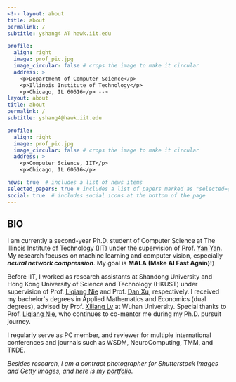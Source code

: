 ```yaml
---
<!-- layout: about
title: about
permalink: /
subtitle: yshang4 AT hawk.iit.edu

profile:
  align: right
  image: prof_pic.jpg
  image_circular: false # crops the image to make it circular
  address: >
    <p>Department of Computer Science</p>
    <p>Illinois Institute of Technology</p>
    <p>Chicago, IL 60616</p> -->
layout: about
title: about
permalink: /
subtitle: yshang4@hawk.iit.edu

profile:
  align: right
  image: prof_pic.jpg
  image_circular: false # crops the image to make it circular
  address: >
    <p>Computer Science, IIT</p>
    <p>Chicago, IL 60616</p>

news: true  # includes a list of news items
selected_papers: true # includes a list of papers marked as "selected={true}"
social: true  # includes social icons at the bottom of the page
---
```

## BIO
I am currently a second-year Ph.D. student of Computer Science at The Illinois Institute of Technology (IIT) under the supervision of Prof. [Yan Yan](https://tomyan555.github.io/). My research focuses on machine learning and computer vision, especially **_neural network compression_**. My goal is **MALA (Make AI Fast Again)!**)    

Before IIT, I worked as research assistants at Shandong University and Hong Kong University of Science and Technology (HKUST) under supervision of Prof. [Liqiang Nie](https://liqiangnie.github.io/index.html) and Prof. [Dan Xu](https://www.danxurgb.net/), respectively. I received my bachelor's degrees in Applied Mathematics and Economics (dual degrees), advised by Prof. [Xiliang Lv](https://scholar.google.com/citations?user=SIJCkXcAAAAJ&hl=en) at Wuhan University. Special thanks to Prof. [Liqiang Nie](https://liqiangnie.github.io/index.html), who continues to co-mentor me during my Ph.D. pursuit journey.     

I regularly serve as PC member, and reviewer for multiple international conferences and journals such as WSDM, NeuroComputing, TMM, and TKDE.    

_Besides research, I am a contract photographer for Shutterstock Images and Getty Images, and here is my [portfolio](https://500px.com.cn/shang)._     
<!-- > Motto: Wir müssen wissen, wir werden wissen!     -->
